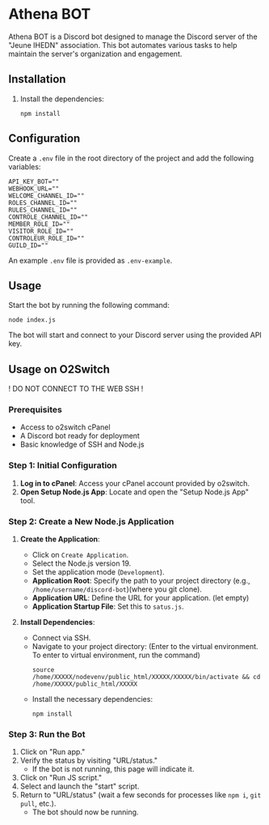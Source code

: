 # Athena BOT

Athena BOT is a Discord bot designed to manage the Discord server of the "Jeune IHEDN" association. This bot automates various tasks to help maintain the server's organization and engagement.

## Installation

1. Install the dependencies:

    ```
    npm install
    ```

## Configuration

Create a `.env` file in the root directory of the project and add the following variables:

```
API_KEY_BOT=""
WEBHOOK_URL=""
WELCOME_CHANNEL_ID=""
ROLES_CHANNEL_ID=""
RULES_CHANNEL_ID=""
CONTROLE_CHANNEL_ID=""
MEMBER_ROLE_ID=""
VISITOR_ROLE_ID=""
CONTROLEUR_ROLE_ID=""
GUILD_ID=""
```

An example `.env` file is provided as `.env-example`.

## Usage

Start the bot by running the following command:

```
node index.js
```

The bot will start and connect to your Discord server using the provided API key.

## Usage on O2Switch

! DO NOT CONNECT TO THE WEB SSH !

### Prerequisites

- Access to o2switch cPanel
- A Discord bot ready for deployment
- Basic knowledge of SSH and Node.js

### Step 1: Initial Configuration

1. **Log in to cPanel**: Access your cPanel account provided by o2switch.
2. **Open Setup Node.js App**: Locate and open the "Setup Node.js App" tool.

### Step 2: Create a New Node.js Application

1. **Create the Application**:
    - Click on `Create Application`.
    - Select the Node.js version 19.
    - Set the application mode (`Development`).
    - **Application Root**: Specify the path to your project directory (e.g., `/home/username/discord-bot`)(where you git clone).
    - **Application URL**: Define the URL for your application. (let empty)
    - **Application Startup File**: Set this to `satus.js`.

2. **Install Dependencies**:
    - Connect via SSH.
    - Navigate to your project directory: (Enter to the virtual environment. To enter to virtual environment, run the command)
      ```
      source /home/XXXXX/nodevenv/public_html/XXXXX/XXXXX/bin/activate && cd /home/XXXXX/public_html/XXXXX
      ```
    - Install the necessary dependencies:
      ```
      npm install
      ```

### Step 3: Run the Bot

1. Click on "Run app."
2. Verify the status by visiting "URL/status."
   - If the bot is not running, this page will indicate it.
3. Click on "Run JS script."
4. Select and launch the "start" script.
5. Return to "URL/status" (wait a few seconds for processes like `npm i`, `git pull`, etc.).
   - The bot should now be running.